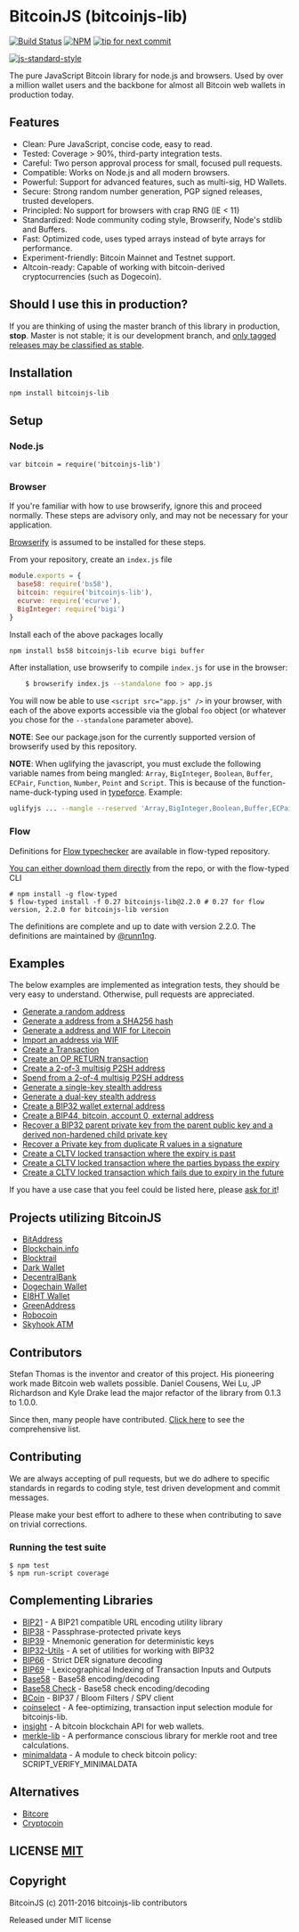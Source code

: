 # BitcoinJS (bitcoinjs-lib)

[![Build Status](https://travis-ci.org/bitcoinjs/bitcoinjs-lib.png?branch=master)](https://travis-ci.org/bitcoinjs/bitcoinjs-lib)
[![NPM](https://img.shields.io/npm/v/bitcoinjs-lib.svg)](https://www.npmjs.org/package/bitcoinjs-lib)
[![tip for next commit](https://tip4commit.com/projects/735.svg)](http://tip4commit.com/projects/735)

[![js-standard-style](https://cdn.rawgit.com/feross/standard/master/badge.svg)](https://github.com/feross/standard)


The pure JavaScript Bitcoin library for node.js and browsers.
Used by over a million wallet users and the backbone for almost all Bitcoin web wallets in production today.


## Features

- Clean: Pure JavaScript, concise code, easy to read.
- Tested: Coverage > 90%, third-party integration tests.
- Careful: Two person approval process for small, focused pull requests.
- Compatible: Works on Node.js and all modern browsers.
- Powerful: Support for advanced features, such as multi-sig, HD Wallets.
- Secure: Strong random number generation, PGP signed releases, trusted developers.
- Principled: No support for browsers with crap RNG (IE < 11)
- Standardized: Node community coding style, Browserify, Node's stdlib and Buffers.
- Fast: Optimized code, uses typed arrays instead of byte arrays for performance.
- Experiment-friendly: Bitcoin Mainnet and Testnet support.
- Altcoin-ready: Capable of working with bitcoin-derived cryptocurrencies (such as Dogecoin).


## Should I use this in production?

If you are thinking of using the master branch of this library in production, **stop**.
Master is not stable; it is our development branch, and [only tagged releases may be classified as stable](https://github.com/bitcoinjs/bitcoinjs-lib/tags).


## Installation

`npm install bitcoinjs-lib`


## Setup

### Node.js

    var bitcoin = require('bitcoinjs-lib')


### Browser

If you're familiar with how to use browserify, ignore this and proceed normally.
These steps are advisory only,  and may not be necessary for your application.

[Browserify](https://github.com/substack/node-browserify) is assumed to be installed for these steps.

From your repository, create an `index.js` file
``` javascript
module.exports = {
  base58: require('bs58'),
  bitcoin: require('bitcoinjs-lib'),
  ecurve: require('ecurve'),
  BigInteger: require('bigi')
}
```

Install each of the above packages locally
``` bash
npm install bs58 bitcoinjs-lib ecurve bigi buffer
```

After installation, use browserify to compile `index.js` for use in the browser:
``` bash
    $ browserify index.js --standalone foo > app.js
```

You will now be able to use `<script src="app.js" />` in your browser, with each of the above exports accessible via the global `foo` object (or whatever you chose for the `--standalone` parameter above).

**NOTE**: See our package.json for the currently supported version of browserify used by this repository.

**NOTE**: When uglifying the javascript, you must exclude the following variable names from being mangled: `Array`, `BigInteger`, `Boolean`, `Buffer`, `ECPair`, `Function`, `Number`, `Point` and `Script`.
This is because of the function-name-duck-typing used in [typeforce](https://github.com/dcousens/typeforce).
Example:
``` bash
uglifyjs ... --mangle --reserved 'Array,BigInteger,Boolean,Buffer,ECPair,Function,Number,Point'
```

### Flow

Definitions for [Flow typechecker](https://flowtype.org/) are available in flow-typed repository.

[You can either download them directly](https://github.com/flowtype/flow-typed/blob/master/definitions/npm/bitcoinjs-lib_v2.x.x/flow_%3E%3Dv0.17.x/bitcoinjs-lib_v2.x.x.js) from the repo, or with the flow-typed CLI

    # npm install -g flow-typed
    $ flow-typed install -f 0.27 bitcoinjs-lib@2.2.0 # 0.27 for flow version, 2.2.0 for bitcoinjs-lib version

The definitions are complete and up to date with version 2.2.0. The definitions are maintained by [@runn1ng](https://github.com/runn1ng).

## Examples

The below examples are implemented as integration tests, they should be very easy to understand.  Otherwise, pull requests are appreciated.

- [Generate a random address](https://github.com/bitcoinjs/bitcoinjs-lib/blob/d853806/test/integration/basic.js#L9)
- [Generate a address from a SHA256 hash](https://github.com/bitcoinjs/bitcoinjs-lib/blob/d853806/test/integration/basic.js#L20)
- [Generate a address and WIF for Litecoin](https://github.com/bitcoin/bitcoinjs-lib/blob/d853806/test/integration/basic.js#L29)
- [Import an address via WIF](https://github.com/bitcoinjs/bitcoinjs-lib/blob/d853806/test/integration/basic.js#L43)
- [Create a Transaction](https://github.com/bitcoinjs/bitcoinjs-lib/blob/d853806/test/integration/basic.js#L50)
- [Create an OP RETURN transaction](https://github.com/bitcoinjs/bitcoinjs-lib/blob/d853806/test/integration/advanced.js#L24)
- [Create a 2-of-3 multisig P2SH address](https://github.com/bitcoinjs/bitcoinjs-lib/blob/d853806/test/integration/multisig.js#L9)
- [Spend from a 2-of-4 multisig P2SH address](https://github.com/bitcoinjs/bitcoinjs-lib/blob/d853806/test/integration/multisig.js#L25)
- [Generate a single-key stealth address](https://github.com/bitcoinjs/bitcoinjs-lib/blob/d853806/test/integration/stealth.js)
- [Generate a dual-key stealth address](https://github.com/bitcoinjs/bitcoinjs-lib/blob/d853806/test/integration/stealth.js)
- [Create a BIP32 wallet external address](https://github.com/bitcoinjs/bitcoinjs-lib/blob/d853806/test/integration/bip32.js)
- [Create a BIP44, bitcoin, account 0, external address](https://github.com/bitcoinjs/bitcoinjs-lib/blob/d853806/test/integration/bip32.js)
- [Recover a BIP32 parent private key from the parent public key and a derived non-hardened child private key](https://github.com/bitcoinjs/bitcoinjs-lib/blob/d853806/test/integration/bip32.js)
- [Recover a Private key from duplicate R values in a signature](https://github.com/bitcoinjs/bitcoinjs-lib/blob/d853806/test/integration/crypto.js)
- [Create a CLTV locked transaction where the expiry is past](https://github.com/bitcoinjs/bitcoinjs-lib/blob/d853806/test/integration/cltv.js#L36)
- [Create a CLTV locked transaction where the parties bypass the expiry](https://github.com/bitcoinjs/bitcoinjs-lib/blob/d853806/test/integration/cltv.js#L70)
- [Create a CLTV locked transaction which fails due to expiry in the future](https://github.com/bitcoinjs/bitcoinjs-lib/blob/d853806/test/integration/cltv.js#L102)

If you have a use case that you feel could be listed here, please [ask for it](https://github.com/bitcoinjs/bitcoinjs-lib/issues/new)!


## Projects utilizing BitcoinJS

- [BitAddress](https://www.bitaddress.org)
- [Blockchain.info](https://blockchain.info/wallet)
- [Blocktrail](https://www.blocktrail.com/)
- [Dark Wallet](https://www.darkwallet.is/)
- [DecentralBank](http://decentralbank.com/)
- [Dogechain Wallet](https://dogechain.info)
- [EI8HT Wallet](http://ei8.ht/)
- [GreenAddress](https://greenaddress.it)
- [Robocoin](https://wallet.robocoin.com)
- [Skyhook ATM](http://projectskyhook.com)


## Contributors

Stefan Thomas is the inventor and creator of this project. His pioneering work made Bitcoin web wallets possible.
Daniel Cousens, Wei Lu, JP Richardson and Kyle Drake lead the major refactor of the library from 0.1.3 to 1.0.0.

Since then, many people have contributed. [Click here](https://github.com/bitcoinjs/bitcoinjs-lib/graphs/contributors) to see the comprehensive list.


## Contributing

We are always accepting of pull requests, but we do adhere to specific standards in regards to coding style, test driven development and commit messages.

Please make your best effort to adhere to these when contributing to save on trivial corrections.


### Running the test suite

    $ npm test
    $ npm run-script coverage


## Complementing Libraries

- [BIP21](https://github.com/bitcoinjs/bip21) - A BIP21 compatible URL encoding utility library
- [BIP38](https://github.com/bitcoinjs/bip38) - Passphrase-protected private keys
- [BIP39](https://github.com/bitcoinjs/bip39) - Mnemonic generation for deterministic keys
- [BIP32-Utils](https://github.com/bitcoinjs/bip32-utils) - A set of utilities for working with BIP32
- [BIP66](https://github.com/bitcoinjs/bip66) - Strict DER signature decoding
- [BIP69](https://github.com/bitcoinjs/bip69) - Lexicographical Indexing of Transaction Inputs and Outputs
- [Base58](https://github.com/cryptocoinjs/bs58) - Base58 encoding/decoding
- [Base58 Check](https://github.com/bitcoinjs/bs58check) - Base58 check encoding/decoding
- [BCoin](https://github.com/indutny/bcoin) - BIP37 / Bloom Filters / SPV client
- [coinselect](https://github.com/bitcoinjs/coinselect) - A fee-optimizing, transaction input selection module for bitcoinjs-lib.
- [insight](https://github.com/bitpay/insight) - A bitcoin blockchain API for web wallets.
- [merkle-lib](https://github.com/bitcoinjs/merkle-lib) - A performance conscious library for merkle root and tree calculations.
- [minimaldata](https://github.com/bitcoinjs/minimaldata) - A module to check bitcoin policy: SCRIPT_VERIFY_MINIMALDATA


## Alternatives

- [Bitcore](https://github.com/bitpay/bitcore)
- [Cryptocoin](https://github.com/cryptocoinjs/cryptocoin)


## LICENSE [MIT](LICENSE)


## Copyright

BitcoinJS (c) 2011-2016 bitcoinjs-lib contributors

Released under MIT license
